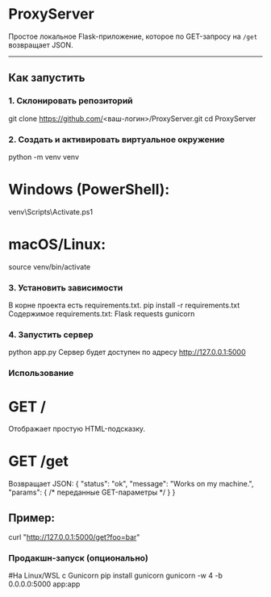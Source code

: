# ProxyServer

Простое локальное Flask-приложение, которое по GET-запросу на `/get` возвращает JSON.

---

## Как запустить
### 1. Склонировать репозиторий  
git clone https://github.com/<ваш-логин>/ProxyServer.git
cd ProxyServer

### 2. Создать и активировать виртуальное окружение
python -m venv venv
# Windows (PowerShell):
venv\Scripts\Activate.ps1
# macOS/Linux:
source venv/bin/activate

### 3. Установить зависимости
В корне проекта есть requirements.txt.
pip install -r requirements.txt
  Содержимое requirements.txt:
  Flask
  requests
  gunicorn

### 4. Запустить сервер
python app.py
Сервер будет доступен по адресу http://127.0.0.1:5000

### Использование
# GET /
Отображает простую HTML-подсказку.
# GET /get
Возвращает JSON:
{
  "status": "ok",
  "message": "Works on my machine.",
  "params": { /* переданные GET-параметры */ }
}
## Пример:
curl "http://127.0.0.1:5000/get?foo=bar"

### Продакшн-запуск (опционально)
#На Linux/WSL с Gunicorn
pip install gunicorn
gunicorn -w 4 -b 0.0.0.0:5000 app:app